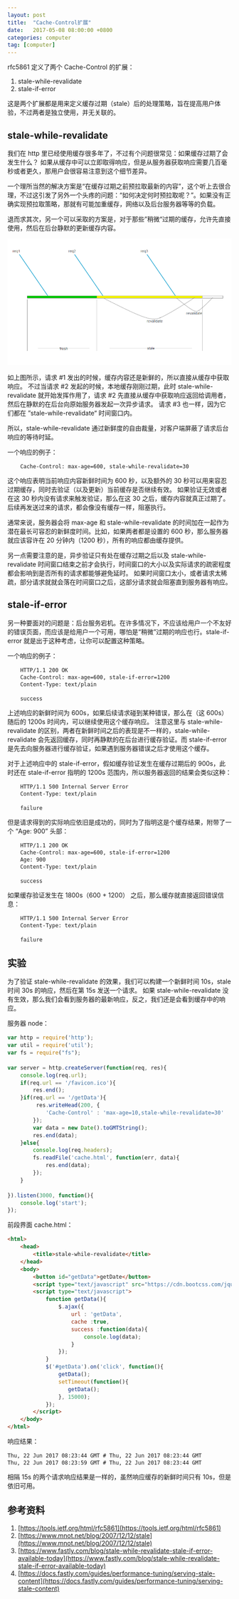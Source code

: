 ```yaml
---
layout: post
title:  "Cache-Control扩展"
date:   2017-05-08 08:00:00 +0800
categories: computer
tag: [computer]
---
```

rfc5861 定义了两个 Cache-Control 的扩展：

1. stale-while-revalidate
2. stale-if-error

这是两个扩展都是用来定义缓存过期（stale）后的处理策略，旨在提高用户体验，不过两者是独立使用，并无关联的。

## stale-while-revalidate
我们在 http 里已经使用缓存很多年了，不过有个问题很常见：如果缓存过期了会发生什么？
如果从缓存中可以立即取得响应，但是从服务器获取响应需要几百毫秒或者更久，那用户会很容易注意到这个细节差异。

一个理所当然的解决方案是“在缓存过期之前预拉取最新的内容”，这个听上去很合理，不过这引发了另外一个头疼的问题：“如何决定何时预拉取呢？”。如果没有正确实现预拉取策略，那就有可能加重缓存，网络以及后台服务器等等的负载。

退而求其次，另一个可以采取的方案是，对于那些”稍微“过期的缓存，允许先直接使用，然后在后台静默的更新缓存内容。

![1](/image/http_cache_stale_1.png)

<!-- more -->

如上图所示，请求 #1 发出的时候，缓存内容还是新鲜的，所以直接从缓存中获取响应。
不过当请求 #2 发起的时候，本地缓存刚刚过期，此时 stale-while-revalidate 就开始发挥作用了，请求 #2 先直接从缓存中获取响应返回给调用者，然后在静默的在后台向原始服务器发起一次异步请求。
请求 #3 也一样，因为它们都在 ”stale-while-revalidate“ 时间窗口内。

所以，stale-while-revalidate 通过新鲜度的自由裁量，对客户端屏蔽了请求后台响应的等待时延。

一个响应的例子：

```
    Cache-Control: max-age=600, stale-while-revalidate=30
```

这个响应表明当前响应内容新鲜时间为 600 秒，以及额外的 30 秒可以用来容忍过期缓存，同时去验证（以及更新）当前缓存是否继续有效。
如果验证无效或者在这 30 秒内没有请求来触发验证，那么在这 30 之后，缓存内容就真正过期了。后续再发送过来的请求，都会像没有缓存一样，阻塞执行。

通常来说，服务器会将 max-age 和 stale-while-revalidate 的时间加在一起作为潜在最长可容忍的新鲜度时间。比如，如果两者都是设置的 600 秒，那么服务器就应该容许在 20 分钟内（1200 秒），所有的响应都由缓存提供。

另一点需要注意的是，异步验证只有处在缓存过期之后以及 stale-while-revalidate 时间窗口结束之前才会执行，时间窗口的大小以及实际请求的疏密程度都会影响到是否所有的请求都能够避免延时。
如果时间窗口太小，或者请求太稀疏，部分请求就就会落在时间窗口之后，这部分请求就会阻塞直到服务器有响应。

## stale-if-error

另一种要面对的问题是：后台服务宕机。在许多情况下，不应该给用户一个不友好的错误页面，而应该是给用户一个可用，哪怕是“稍微”过期的响应也行。stale-if-error 就是出于这种考虑，让你可以配置这种策略。

一个响应的例子：

```
    HTTP/1.1 200 OK
    Cache-Control: max-age=600, stale-if-error=1200
    Content-Type: text/plain

    success
```

上述响应的新鲜时间为 600s，如果后续请求碰到某种错误，那么在（这 600s）随后的 1200s 时间内，可以继续使用这个缓存响应。
注意这里与 stale-while-revalidate 的区别，两者在新鲜时间之后的表现是不一样的，stale-while-revalidate 会先返回缓存，同时再静默的在后台进行缓存验证。而 stale-if-error 是先去向服务器进行缓存验证，如果遇到服务器错误之后才使用这个缓存。

对于上述响应中的 stale-if-error，假如缓存验证发生在缓存过期后的 900s，此时还在 stale-if-error 指明的 1200s 范围内，所以服务器返回的结果会类似这种：

```
    HTTP/1.1 500 Internal Server Error
    Content-Type: text/plain

    failure
```
但是请求得到的实际响应依旧是成功的，同时为了指明这是个缓存结果，附带了一个 “Age: 900” 头部：

```
    HTTP/1.1 200 OK
    Cache-Control: max-age=600, stale-if-error=1200
    Age: 900
    Content-Type: text/plain

    success
```
如果缓存验证发生在 1800s（600 + 1200） 之后，那么缓存就直接返回错误信息：

```
    HTTP/1.1 500 Internal Server Error
    Content-Type: text/plain

    failure
```

## 实验

为了验证 stale-while-revalidate 的效果，我们可以构建一个新鲜时间 10s，stale 时间 30s 的响应，然后在第 15s 发送一个请求。
如果 stale-while-revalidate 没有生效，那么我们会看到服务器的最新响应，反之，我们还是会看到缓存中的响应。

服务器 node：

```javascript
var http = require('http');
var util = require('util');
var fs = require("fs");

var server = http.createServer(function(req, res){   
    console.log(req.url);
    if(req.url == '/favicon.ico'){
        res.end();
    }if(req.url == '/getData'){
         res.writeHead(200, {
            'Cache-Control' : 'max-age=10,stale-while-revalidate=30'
        });
        var data = new Date().toGMTString();
        res.end(data);
    }else{
        console.log(req.headers); 
        fs.readFile('cache.html', function(err, data){
            res.end(data);
        });
    }

}).listen(3000, function(){
    console.log('start');
});
```

前段界面 cache.html：

```html
<html>
    <head>
        <title>stale-while-revalidate</title>
    </head>
    <body>
        <button id="getData">getDate</button>
        <script type="text/javascript" src="https://cdn.bootcss.com/jquery/3.2.1/jquery.js"></script>
        <script type="text/javascript">
            function getData(){
                $.ajax({
                    url : 'getData',
                    cache :true,
                    success :function(data){
                        console.log(data);
                    }
                });
            }
            $('#getData').on('click', function(){
                getData();
                setTimeout(function(){
                   getData();
                }, 15000);
            });
        </script>
    </body>
</html>
```

响应结果：
    
    Thu, 22 Jun 2017 08:23:44 GMT # Thu, 22 Jun 2017 08:23:44 GMT
    Thu, 22 Jun 2017 08:23:59 GMT # Thu, 22 Jun 2017 08:23:44 GMT

相隔 15s 的两个请求响应结果是一样的，虽然响应缓存的新鲜时间只有 10s，但是依旧可用。

## 参考资料

1. [https://tools.ietf.org/html/rfc5861](https://tools.ietf.org/html/rfc5861)
2. [https://www.mnot.net/blog/2007/12/12/stale](https://www.mnot.net/blog/2007/12/12/stale)
3. [https://www.fastly.com/blog/stale-while-revalidate-stale-if-error-available-today](https://www.fastly.com/blog/stale-while-revalidate-stale-if-error-available-today)
4. [https://docs.fastly.com/guides/performance-tuning/serving-stale-content](https://docs.fastly.com/guides/performance-tuning/serving-stale-content)


